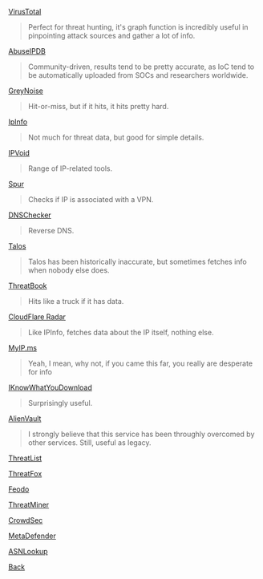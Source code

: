 [VirusTotal](https://www.virustotal.com/gui/home/search) 
>Perfect for threat hunting, it's graph function is incredibly useful in pinpointing attack sources and gather a lot of info.


[AbuseIPDB](https://www.abuseipdb.com) 
>Community-driven, results tend to be pretty accurate, as IoC tend to be automatically uploaded from SOCs and researchers worldwide.


[GreyNoise](https://viz.greynoise.io) 
>Hit-or-miss, but if it hits, it hits pretty hard.


[IpInfo](https://ipinfo.io) 
>Not much for threat data, but good for simple details.


[IPVoid](http://www.ipvoid.com) 
>Range of IP-related tools.


[Spur](https://spur.us/context) 
>Checks if IP is associated with a VPN.


[DNSChecker](https://dnschecker.org/reverse-dns.php) 
>Reverse DNS.


[Talos](https://talosintelligence.com) 
>Talos has been historically inaccurate, but sometimes fetches info when nobody else does.


[ThreatBook](https://threatbook.io) 
>Hits like a truck if it has data.


[CloudFlare Radar](https://radar.cloudflare.com) 
>Like IPInfo, fetches data about the IP itself, nothing else.


[MyIP.ms](https://myip.ms) 
>Yeah, I mean, why not, if you came this far, you really are desperate for info


[IKnowWhatYouDownload](https://iknowwhatyoudownload.com) 
>Surprisingly useful.


[AlienVault](https://otx.alienvault.com) 
>I strongly believe that this service has been throughly overcomed by other services. Still, useful as legacy.


[ThreatList](https://matthewroberts.io/api/threatlist/latest)


[ThreatFox](https://threatfox.abuse.ch)


[Feodo](https://feodotracker.abuse.ch)


[ThreatMiner](https://threatminer.org)


[CrowdSec](https://app.crowdsec.net/cti)


[MetaDefender](https://metadefender.com/#!/scan-file)


[ASNLookup](https://asnlookup.com)





[Back](https://dolphinato.github.io/dolphinage/)

